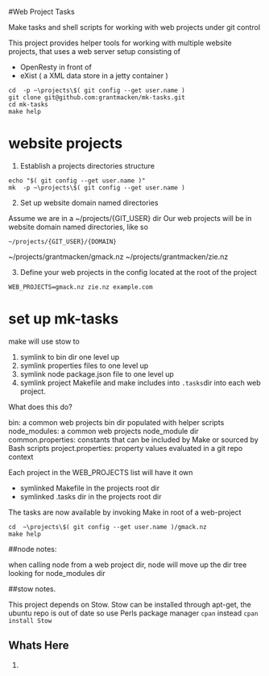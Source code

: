 #Web Project Tasks

Make tasks and shell scripts for 
working with web projects under git control

This project provides helper tools for working with 
multiple website projects, that uses a web server setup consisting of 
 - OpenResty  in front of 
 - eXist  ( a XML data store in a jetty container )


```
cd  -p ~\projects\$( git config --get user.name )
git clone git@github.com:grantmacken/mk-tasks.git
cd mk-tasks
make help
```
# website projects

1. Establish a projects directories structure

```
echo "$( git config --get user.name )"
mk  -p ~\projects\$( git config --get user.name )
```

2. Set up website domain named directories

Assume we are in a ~/projects/{GIT_USER} dir
Our web projects will be in website domain named directories, like so

`~/projects/{GIT_USER}/{DOMAIN}`

~/projects/grantmacken/gmack.nz
~/projects/grantmacken/zie.nz

3. Define your web projects in the config located at the root of the project

`WEB_PROJECTS=gmack.nz zie.nz example.com`

# set up mk-tasks

make will use stow to
1. symlink to bin dir one level up
2. symlink properties files to one level up
3. symlink node package.json file to one level up
4. symlink project Makefile and make includes into `.tasks`dir into each web project.

What does this do?

bin:           a common  web projects bin dir populated with helper scripts
node_modules:  a common web projects node_module dir 
common.properties:  constants that can be included by Make or sourced by Bash scripts
project.properties: property values evaluated in a git repo context

Each project in the WEB_PROJECTS list will have it own
- symlinked Makefile in the projects root dir
- symlinked .tasks dir in the projects root dir

The tasks are now available by invoking Make in root of a web-project

```
cd  ~\projects\$( git config --get user.name )/gmack.nz
make help

```


##node notes:

when calling node from a web project dir, node will move up the dir tree looking for node_modules dir

##stow notes.

This project depends on Stow.
Stow can be installed through  apt-get, the  ubuntu repo is out of date so use Perls package manager `cpan` instead
`cpan install Stow`

## Whats Here

1. 





